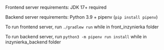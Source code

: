 Frontend server requirements: JDK 17+ required

Backend server requirements: Python 3.9 + pipenv (`pip install pipenv`)

To run frontend server, run `./gradlew run` while in front_inzynierka folder

To run backend server, run `python3 -m pipenv run install` while in inzynierka_backend folder
